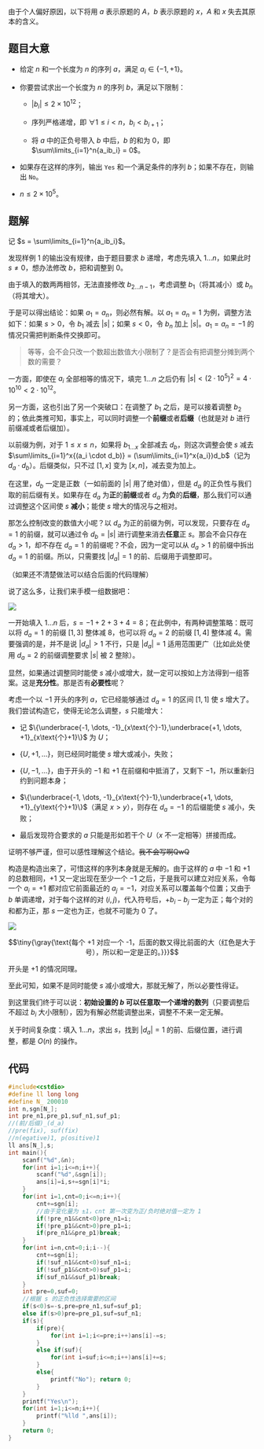 由于个人偏好原因，以下将用 $a$ 表示原题的 $A$，$b$ 表示原题的 $x$，$A$ 和 $x$ 失去其原本的含义。

## 题目大意

- 给定 $n$ 和一个长度为 $n$ 的序列 $a$，满足 $a_i \in \{-1,+1\}$。

- 你要尝试求出一个长度为 $n$ 的序列 $b$，满足以下限制：

    - $|b_i| \leq 2 \times 10^{12}$；
    
    - 序列严格递增，即 $\forall 1 \leq i < n$，$b_i < b_{i+1}$；
    
    - 将 $a$ 中的正负号带入 $b$ 中后，$b$ 的和为 $0$，即 $\sum\limits_{i=1}^n{a_ib_i} = 0$。

- 如果存在这样的序列，输出 `Yes` 和一个满足条件的序列 $b$；如果不存在，则输出 `No`。

- $n \leq 2 \times 10^5$。

## 题解

记 $s = \sum\limits_{i=1}^n{a_ib_i}$。

发现样例 1 的输出没有规律，由于题目要求 $b$ 递增，考虑先填入 $1 \dots n$，如果此时 $s \neq 0$，想办法修改 $b$，把和调整到 $0$。

由于填入的数两两相邻，无法直接修改 $b_{2 \dots n-1}$，考虑调整 $b_1$（将其减小）或 $b_n$（将其增大）。

于是可以得出结论：如果 $a_1 = a_n$，则必然有解。以 $a_1 = a_n = 1$ 为例，调整方法如下：如果 $s > 0$，令 $b_1$ 减去 $|s|$；如果 $s < 0$，令 $b_n$ 加上 $|s|$。$a_1 = a_n = -1$ 的情况只需把判断条件交换即可。

> 等等，会不会只改一个数超出数值大小限制了？是否会有把调整分摊到两个数的需要？

一方面，即使在 $a_i$ 全部相等的情况下，填完 $1 \dots n$ 之后仍有 $|s| < (2 \cdot 10^5)^2 = 4 \cdot 10^{10} < 2 \cdot 10^{12}$。

另一方面，这也引出了另一个突破口：在调整了 $b_1$ 之后，是可以接着调整 $b_2$ 的；依此类推可知，事实上，可以同时调整一个**前缀**或者**后缀**（也就是对 $b$ 进行前缀减或者后缀加）。

以前缀为例，对于 $1 \leq x \leq n$，如果将 $b_{1 \dots x}$ 全部减去 $d_b$，则这次调整会使 $s$ 减去 $\sum\limits_{i=1}^x{(a_i \cdot d_b)} = (\sum\limits_{i=1}^x{a_i})d_b$（记为 $d_a \cdot d_b$）。后缀类似，只不过 $\lbrack 1,x \rbrack$ 变为 $\lbrack x,n \rbrack$，减去变为加上。

在这里，$d_b$ 一定是正数（一如前面的 $|s|$ 用了绝对值），但是 $d_a$ 的正负性与我们取的前后缀有关。如果存在 $d_a$ 为**正**的**前缀**或者 $d_a$ 为**负**的**后缀**，那么我们可以通过调整这个区间使 $s$ **减小**；能使 $s$ 增大的情况与之相对。

那怎么控制改变的数值大小呢？以 $d_a$ 为正的前缀为例，可以发现，只要存在 $d_a = 1$ 的前缀，就可以通过令 $d_b = |s|$ 进行调整来消去**任意**正 $s$。那会不会只存在 $d_a > 1$，却不存在 $d_a = 1$ 的前缀呢？不会，因为一定可以从 $d_a > 1$ 的前缀中拆出 $d_a = 1$ 的前缀。所以，只需要找 $|d_a| = 1$ 的前、后缀用于调整即可。

（如果还不清楚做法可以结合后面的代码理解）

说了这么多，让我们来手模一组数据吧：

![](https://cdn.luogu.com.cn/upload/image_hosting/n8jl6bk3.png)

一开始填入 $1 \dots n$ 后，$s = -1+2+3+4 = 8$；在此例中，有两种调整策略：既可以将 $d_a = 1$ 的前缀 $\lbrack 1,3 \rbrack$ 整体减 $8$，也可以将 $d_a = 2$ 的前缀 $\lbrack 1,4 \rbrack$ 整体减 $4$。需要强调的是，并不是说 $|d_a| > 1$ 不行，只是 $|d_a| = 1$ 适用范围更广（比如此处使用 $d_a = 2$ 的前缀调整要求 $|s|$ 被 $2$ 整除）。

显然，如果通过调整同时能使 $s$ 减小或增大，就一定可以按如上方法得到一组答案。这是**充分性**。那是否有**必要性**呢？

考虑一个以 $-1$ 开头的序列 $a$，它已经能够通过 $d_a=1$ 的区间 $\lbrack 1,1 \rbrack$ 使 $s$ 增大了。我们尝试构造它，使得无论怎么调整，$s$ 只能增大：

- 记 $\{\underbrace{-1, \dots, -1}_{x\text{个}-1},\underbrace{+1, \dots, +1}_{x\text{个}+1}\}$ 为 $U$；

- $\{U,+1,\dots\}$，则已经同时能使 $s$ 增大或减小，失败；

- $\{U,-1,\dots\}$，由于开头的 $-1$ 和 $+1$ 在前缀和中抵消了，又剩下 $-1$，所以重新归约到问题本身；

- $\{\underbrace{-1, \dots, -1}_{x\text{个}-1},\underbrace{+1, \dots, +1}_{y\text{个}+1}\}$（满足 $x>y$），则存在 $d_a=-1$ 的后缀能使 $s$ 减小，失败；

- 最后发现符合要求的 $a$ 只能是形如若干个 $U$（$x$ 不一定相等）拼接而成。

证明不够严谨，但可以感性理解这个结论。~~我不会写啊QwQ~~

构造是构造出来了，可惜这样的序列本身就是无解的。由于这样的 $a$ 中 $-1$ 和 $+1$ 的总数相同，$+1$ 又一定出现在至少一个 $-1$ 之后，于是我可以建立对应关系，令每一个 $a_i=+1$ 都对应它前面最近的 $a_j=-1$，对应关系可以覆盖每个位置；又由于 $b$ 单调递增，对于每个这样的对 $(i,j)$，代入符号后，$+b_i-b_j$ 一定为正；每个对的和都为正，那 $s$ 一定也为正，也就不可能为 $0$ 了。

![](https://cdn.luogu.com.cn/upload/image_hosting/a2v8bdbb.png)

$$\tiny{\gray{\text{每个 +1 对应一个 -1，后面的数又得比前面的大（红色是大于号），所以和一定是正的。}}}$$

开头是 $+1$ 的情况同理。

至此可知，如果不是同时能使 $s$ 减小或增大，那就无解了，所以必要性得证。

到这里我们终于可以说：**初始设置的 $b$ 可以任意取一个递增的数列**（只要调整后不超过 $b_i$ 大小限制），因为有解必然能调整出来，调整不不来一定无解。

关于时间复杂度：填入 $1 \dots n$，求出 $s$，找到 $|d_a| = 1$ 的前、后缀位置，进行调整，都是 $O(n)$ 的操作。

## 代码

```cpp
#include<cstdio>
#define ll long long
#define N_ 200010
int n,sgn[N_];
int pre_n1,pre_p1,suf_n1,suf_p1;
//(前/后缀)_(d_a)
//pre(fix), suf(fix)
//n(egative)1, p(ositive)1
ll ans[N_],s;
int main(){
    scanf("%d",&n);
    for(int i=1;i<=n;i++){
        scanf("%d",&sgn[i]);
        ans[i]=i,s+=sgn[i]*i;
    }
    for(int i=1,cnt=0;i<=n;i++){
        cnt+=sgn[i];
        //由于变化量为 ±1，cnt 第一次变为正/负时绝对值一定为 1
        if(!pre_n1&&cnt<0)pre_n1=i;
        if(!pre_p1&&cnt>0)pre_p1=i;
        if(pre_n1&&pre_p1)break;
    }
    for(int i=n,cnt=0;i;i--){
        cnt+=sgn[i];
        if(!suf_n1&&cnt<0)suf_n1=i;
        if(!suf_p1&&cnt>0)suf_p1=i;
        if(suf_n1&&suf_p1)break;
    }
    int pre=0,suf=0;
    //根据 s 的正负性选择需要的区间
    if(s<0)s=-s,pre=pre_n1,suf=suf_p1;
    else if(s>0)pre=pre_p1,suf=suf_n1;
    if(s){
        if(pre){
            for(int i=1;i<=pre;i++)ans[i]-=s;
        }
        else if(suf){
            for(int i=suf;i<=n;i++)ans[i]+=s;
        }
        else{
            printf("No"); return 0;
        }
    }
    printf("Yes\n");
    for(int i=1;i<=n;i++){
        printf("%lld ",ans[i]);
    }
    return 0;
}
```